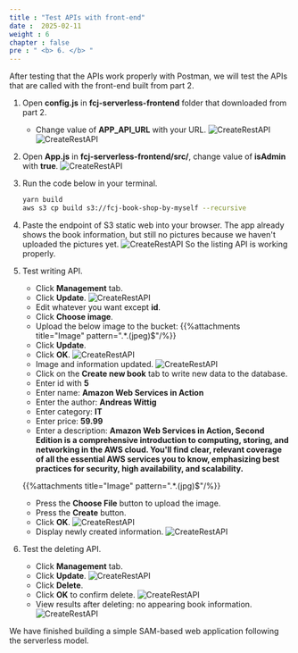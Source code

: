 ```yaml
---
title : "Test APIs with front-end"
date :  2025-02-11
weight : 6
chapter : false
pre : " <b> 6. </b> "
---
```

After testing that the APIs work properly with Postman, we will test the APIs that are called with the front-end built from part 2.

1. Open **config.js** in **fcj-serverless-frontend** folder that downloaded from part 2.
    - Change value of **APP_API_URL** with your URL.
      ![CreateRestAPI](/images/temp/1/91.png?width=90pc)
      ![CreateRestAPI](/images/temp/1/92.png?width=90pc)

2. Open **App.js** in **fcj-serverless-frontend/src/**, change value of **isAdmin** with **true**.
    ![CreateRestAPI](/images/temp/1/93.png?width=90pc)

3. Run the code below in your terminal.

    ```bash
    yarn build
    aws s3 cp build s3://fcj-book-shop-by-myself --recursive
    ```

4. Paste the endpoint of S3 static web into your browser. The app already shows the book information, but still no pictures because we haven't uploaded the pictures yet.
    ![CreateRestAPI](/images/temp/1/94.png?width=90pc)
So the listing API is working properly.

5. Test writing API.
    - Click **Management** tab.
    - Click **Update**.
      ![CreateRestAPI](/images/temp/1/95.png?width=90pc)
    - Edit whatever you want except **id**.
    - Click **Choose image**.
    - Upload the below image to the bucket:
    {{%attachments title="Image" pattern=".*\.(jpeg)$"/%}}
    - Click **Update**.
    - Click **OK**.
      ![CreateRestAPI](/images/temp/1/96.png?width=90pc)
    - Image and information updated.
      ![CreateRestAPI](/images/temp/1/97.png?width=90pc)
    - Click on the **Create new book** tab to write new data to the database.
    - Enter id with **5**
    - Enter name: **Amazon Web Services in Action**
    - Enter the author: **Andreas Wittig**
    - Enter category: **IT**
    - Enter price: **59.99**
    - Enter a description: **Amazon Web Services in Action, Second Edition is a comprehensive introduction to computing, storing, and networking in the AWS cloud. You'll find clear, relevant coverage of all the essential AWS services you to know, emphasizing best practices for security, high availability, and scalability.**

    {{%attachments title="Image" pattern=".*\.(jpg)$"/%}}

    - Press the **Choose File** button to upload the image.
    - Press the **Create** button.
    - Click **OK**.
      ![CreateRestAPI](/images/temp/1/90.png?width=90pc)
    - Display newly created information.
      ![CreateRestAPI](/images/temp/1/99.png?width=90pc)

6. Test the deleting API.
    - Click **Management** tab.
    - Click **Update**.
      ![CreateRestAPI](/images/temp/1/100.png?width=90pc)
    - Click **Delete**.
    - Click **OK** to confirm delete.
      ![CreateRestAPI](/images/temp/1/101.png?width=90pc)
    - View results after deleting: no appearing book information.
      ![CreateRestAPI](/images/temp/1/102.png?width=90pc)
  
We have finished building a simple SAM-based web application following the serverless model.
